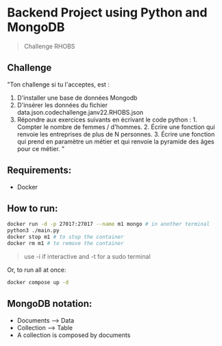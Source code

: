 # Backend Project using Python and MongoDB
> Challenge RHOBS

## Challenge
"Ton challenge si tu l'acceptes, est :
1. D'installer une base de données Mongodb
2. D'insérer les données du fichier data.json.codechallenge.janv22.RHOBS.json
3. Répondre aux exercices suivants en écrivant le code python :
       1. Compter le nombre de femmes / d'hommes.
       2. Écrire une fonction qui renvoie les entreprises de plus de N personnes.
       3. Écrire une fonction qui prend en paramètre un métier et qui renvoie la pyramide des âges pour ce métier. "

## Requirements:
- Docker

## How to run:
```bash
docker run -d -p 27017:27017 --name m1 mongo # in another terminal
python3 ./main.py
docker stop m1 # to stop the container
docker rm m1 # to remove the container
```
> use -i if interactive and -t for a sudo terminal

Or, to run all at once:
```bash
docker compose up -d
```

## MongoDB notation:
- Documents --> Data
- Collection --> Table
- A collection is composed by documents

